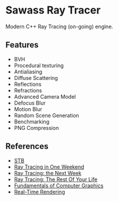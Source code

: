 # Sawass Ray Tracer

Modern C++ Ray Tracing (on-going) engine.

## Features

* BVH
* Procedural texturing
* Antialiasing
* Diffuse Scattering
* Reflections
* Refractions
* Advanced Camera Model
* Defocus Blur
* Motion Blur
* Random Scene Generation
* Benchmarking
* PNG Compression

## References

* [STB](https://github.com/nothings/stb)
* [Ray Tracing in One Weekend](https://www.amazon.com/Ray-Tracing-Weekend-Minibooks-Book-ebook/dp/B01B5AODD8)
* [Ray Tracing: the Next Week](https://www.amazon.com/gp/product/B01CO7PQ8C/ref=series_rw_dp_sw)
* [Ray Tracing: The Rest Of Your Life](https://www.amazon.com/gp/product/B01DN58P8C/ref=series_rw_dp_sw)
* [Fundamentals of Computer Graphics](https://www.amazon.com/Fundamentals-Computer-Graphics-Fourth-Marschner/dp/1482229390/ref=pd_lpo_sbs_14_t_0?_encoding=UTF8&psc=1&refRID=MJ8JKQAG9T8DVEQGBB8C)
* [Real-Time Rendering](http://www.realtimerendering.com/)
